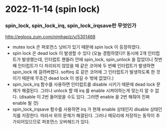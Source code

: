 # 2022-11-14 (spin lock)

### spin_lock, spin_lock_irq, spin_lock_irqsave란 무엇인가

http://egloos.zum.com/nimhaplz/v/5301468

- mutex lock 은 퍼포먼스 낭비가 있기 때문에 spin lock 이 등장하였다.
- spin lock 은 dead lock 이 발생할 수 있다 (오늘 경험하였다!! 동시에 2개 인터럽트가 발생했는데, 인터럽트 핸들러 안에 spin_lock, spin_unlock 을 잡았더니 첫번째 인터럽트가 다 처리되지 않았을 때 같은 코어에 두 번째 인터럽트가 발생하면 spin_lock 에 걸려버렸다. softirq 로 같은 코어에 그 인터럽트가 발생하도록 한 것이기 때문에 무조건 dead lock 이 생길 수 밖에 없었다.)
- spin_lock_irq 함수를 사용하면 인터럽트를 disable 시키기 때문에 dead lock 문제가 해결된다. 그러나 unlock 할 때 irq 를 enable 시켜야하는게 맞는지 알 수 없다. (disable 이 2번 들어왔을 수도 있다. 그러면 enable 을 2번 해줘야 진짜 enable 될 것)
- spin_lock_irqsave 함수를 사용하면 irq 가 현재 enable 상태인지 disable 상태인지를 저장한다. 따라서 위의 문제가 해결된다. 그러나 메모리에 저장하는 동작이 추가되어있으므로 퍼포먼스 오버헤드가 있다.

